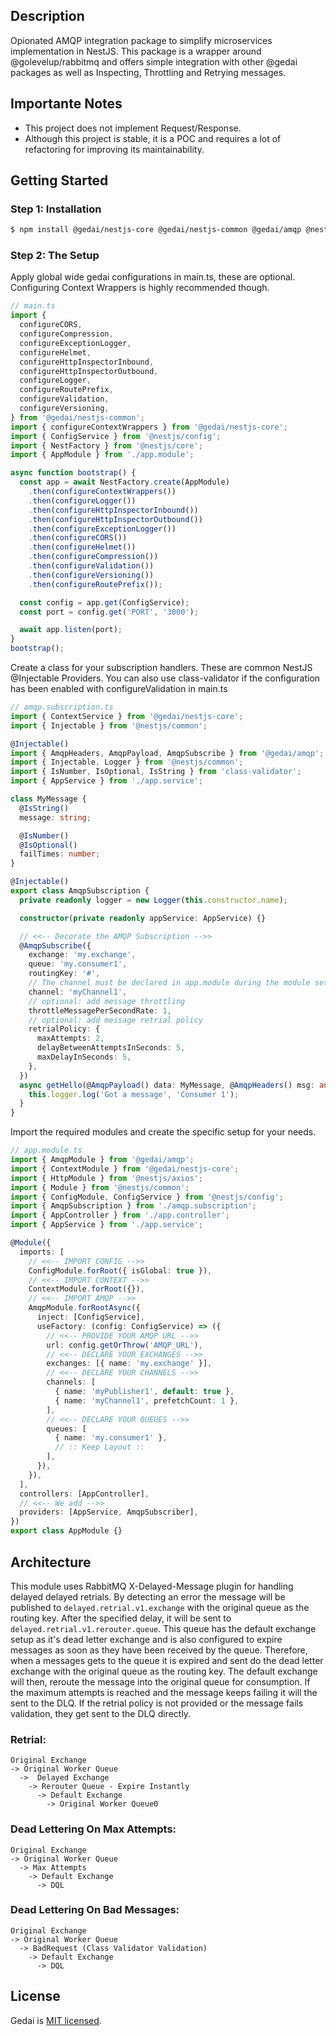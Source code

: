 ## Description

Opionated AMQP integration package to simplify microservices implementation in NestJS. This package is a wrapper around @golevelup/rabbitmq and offers simple integration with other @gedai packages as well as Inspecting, Throttling and Retrying messages.

## Importante Notes

- This project does not implement Request/Response.
- Although this project is stable, it is a POC and requires a lot of refactoring for improving its maintainability.

## Getting Started

### Step 1: Installation

```bash
$ npm install @gedai/nestjs-core @gedai/nestjs-common @gedai/amqp @nestjs/config
```

### Step 2: The Setup

Apply global wide gedai configurations in main.ts, these are optional. Configuring Context Wrappers is highly recommended though.

```typescript
// main.ts
import {
  configureCORS,
  configureCompression,
  configureExceptionLogger,
  configureHelmet,
  configureHttpInspectorInbound,
  configureHttpInspectorOutbound,
  configureLogger,
  configureRoutePrefix,
  configureValidation,
  configureVersioning,
} from '@gedai/nestjs-common';
import { configureContextWrappers } from '@gedai/nestjs-core';
import { ConfigService } from '@nestjs/config';
import { NestFactory } from '@nestjs/core';
import { AppModule } from './app.module';

async function bootstrap() {
  const app = await NestFactory.create(AppModule)
    .then(configureContextWrappers())
    .then(configureLogger())
    .then(configureHttpInspectorInbound())
    .then(configureHttpInspectorOutbound())
    .then(configureExceptionLogger())
    .then(configureCORS())
    .then(configureHelmet())
    .then(configureCompression())
    .then(configureValidation())
    .then(configureVersioning())
    .then(configureRoutePrefix());

  const config = app.get(ConfigService);
  const port = config.get('PORT', '3000');

  await app.listen(port);
}
bootstrap();
```

Create a class for your subscription handlers. These are common NestJS @Injectable Providers. You can also use class-validator if the configuration has been enabled with configureValidation in main.ts

```typescript
// amqp.subscription.ts
import { ContextService } from '@gedai/nestjs-core';
import { Injectable } from '@nestjs/common';

@Injectable()
import { AmqpHeaders, AmqpPayload, AmqpSubscribe } from '@gedai/amqp';
import { Injectable, Logger } from '@nestjs/common';
import { IsNumber, IsOptional, IsString } from 'class-validator';
import { AppService } from './app.service';

class MyMessage {
  @IsString()
  message: string;

  @IsNumber()
  @IsOptional()
  failTimes: number;
}

@Injectable()
export class AmqpSubscription {
  private readonly logger = new Logger(this.constructor.name);

  constructor(private readonly appService: AppService) {}

  // <<-- Decorate the AMQP Subscription -->>
  @AmqpSubscribe({
    exchange: 'my.exchange',
    queue: 'my.consumer1',
    routingKey: '#',
    // The channel must be declared in app.module during the module setup
    channel: 'myChannel1',
    // optional: add message throttling
    throttleMessagePerSecondRate: 1,
    // optional: add message retrial policy
    retrialPolicy: {
      maxAttempts: 2,
      delayBetweenAttemptsInSeconds: 5,
      maxDelayInSeconds: 5,
    },
  })
  async getHello(@AmqpPayload() data: MyMessage, @AmqpHeaders() msg: any) {
    this.logger.log('Got a message', 'Consumer 1');
  }
}

```

Import the required modules and create the specific setup for your needs.

```typescript
// app.module.ts
import { AmqpModule } from '@gedai/amqp';
import { ContextModule } from '@gedai/nestjs-core';
import { HttpModule } from '@nestjs/axios';
import { Module } from '@nestjs/common';
import { ConfigModule, ConfigService } from '@nestjs/config';
import { AmqpSubscription } from './amqp.subscription';
import { AppController } from './app.controller';
import { AppService } from './app.service';

@Module({
  imports: [
    // <<-- IMPORT CONFIG -->>
    ConfigModule.forRoot({ isGlobal: true }),
    // <<-- IMPORT CONTEXT -->>
    ContextModule.forRoot({}),
    // <<-- IMPORT AMQP -->>
    AmqpModule.forRootAsync({
      inject: [ConfigService],
      useFactory: (config: ConfigService) => ({
        // <<-- PROVIDE YOUR AMQP URL -->>
        url: config.getOrThrow('AMQP_URL'),
        // <<-- DECLARE YOUR EXCHANGES -->>
        exchanges: [{ name: 'my.exchange' }],
        // <<-- DECLARE YOUR CHANNELS -->>
        channels: [
          { name: 'myPublisher1', default: true },
          { name: 'myChannel1', prefetchCount: 1 },
        ],
        // <<-- DECLARE YOUR QUEUES -->>
        queues: [
          { name: 'my.consumer1' },
          // :: Keep Layout ::
        ],
      }),
    }),
  ],
  controllers: [AppController],
  // <<-- We add -->>
  providers: [AppService, AmqpSubscriber],
})
export class AppModule {}
```

## Architecture

This module uses RabbitMQ X-Delayed-Message plugin for handling delayed delayed retrials. By detecting an error the message will be published to `delayed.retrial.v1.exchange` with the original queue as the routing key. After the specified delay, it will be sent to `delayed.retrial.v1.rerouter.queue`. This queue has the default exchange setup as it's dead letter exchange and is also configured to expire messages as soon as they have been received by the queue. Therefore, when a messages gets to the queue it is expired and sent do the dead letter exchange with the original queue as the routing key. The default exchange will then, reroute the message into the original queue for consumption. If the maximum attempts is reached and the message keeps failing it will the sent to the DLQ. If the retrial policy is not provided or the message fails validation, they get sent to the DLQ directly.

### Retrial:

```
Original Exchange
-> Original Worker Queue
  ->  Delayed Exchange
    -> Rerouter Queue - Expire Instantly
      -> Default Exchange
        -> Original Worker Queue0
```

### Dead Lettering On Max Attempts:

```
Original Exchange
-> Original Worker Queue
  -> Max Attempts
    -> Default Exchange
      -> DQL
```

### Dead Lettering On Bad Messages:

```
Original Exchange
-> Original Worker Queue
  -> BadRequest (Class Validator Validation)
    -> Default Exchange
      -> DQL
```

## License

Gedai is [MIT licensed](LICENSE).
